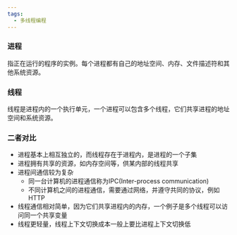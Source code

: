 ```yaml
---
tags:
  - 多线程编程
---
```

### 进程
指正在运行的程序的实例。每个进程都有自己的地址空间、内存、文件描述符和其他系统资源。
### 线程
线程是进程内的一个执行单元，一个进程可以包含多个线程，它们共享进程的地址空间和系统资源。
### 二者对比
- 进程基本上相互独立的，而线程存在于进程内，是进程的一个子集
- 进程拥有共享的资源，如内存空间等，供某内部的线程共享
- 进程间通信较为复杂
	- 同一台计算机的进程通信称为IPC(Inter-process communication)
	- 不同计算机之间的进程通信，需要通过网络，并遵守共同的协议，例如HTTP
- 线程通信相对简单，因为它们共享进程内的内存，一个例子是多个线程可以访问同一个共享变量
- 线程更轻量，线程上下文切换成本一般上要比进程上下文切换低
